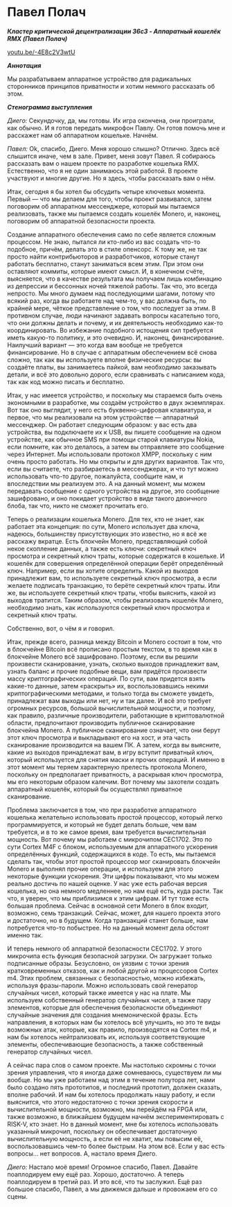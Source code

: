 # Павел Полач

_**Кластер критической децентрализации 36c3 - Аппаратный кошелёк RMX (Павел Полач)**_

[youtu.be/-4E8c2V3wtU](https://youtu.be/-4E8c2V3wtU)

_**Аннотация**_

Мы разрабатываем аппаратное устройство для радикальных сторонников принципов приватности и хотим немного рассказать об этом.

_**Стенограмма выступления**_

_Диего:_ Секундочку, да, мы готовы. Их игра окончена, они проиграли, как обычно. И я готов передать микрофон Павлу. Он готов помочь мне и расскажет нам об аппаратном кошельке. Начнём.

_Павел:_ Ok, спасибо, Диего. Меня хорошо слышно? Отлично. Здесь всё слышится иначе, чем в зале. Привет, меня зовут Павел. Я собираюсь рассказать вам о нашем проекте по разработке кошелька RMX. Естественно, что я не один занимаюсь этой работой. В проекте участвуют и многие другие. Но я здесь, чтобы рассказать вам о нём.

Итак, сегодня я бы хотел бы обсудить четыре ключевых момента. Первый — что мы делаем для того, чтобы проект развивался, затем поговорим об аппаратном мессенджере, который мы пытаемся реализовать, также мы пытаемся создать кошелёк Monero, и, наконец, поговорим об аппаратной безопасности проекта.

Создание аппаратного обеспечения само по себе является сложным процессом. Не знаю, пытался ли кто-либо из вас создать что-то подобное, причём, делать это в стиле опенсорс. К тому же, не так просто найти контрибьюторов и разработчиков, которые станут работать бесплатно, станут заниматься всем этим. При этом они оставляют коммиты, которые имеют смысл. И, в конечном счёте, выясняется, что в качестве результата мы получаем лишь комбинацию из депрессии и бессонных ночей тяжелой работы. Так что, это всегда непросто. Мы много думаем над последующими шагами, потому что всякий раз, когда вы работаете над чем-то, у вас должна быть, по крайней мере, чёткое представление о том, что последует за этим. В противном случае, люди начинают задавать вопросы касательно того, что они должны делать и почему, и их деятельность необходимо как-то координировать. Во избежание подобного истощения сил требуется иметь какую-то политику, и это очевидно. И, наконец, финансирование. Наилучший вариант — это когда вам вообще не требуется финансирование. Но в случае с аппаратным обеспечением всё снова сложно, так как вы используете вполне физические ресурсы: вы создаёте платы, вы занимаетесь пайкой, вам необходимо заказывать детали, и всё это довольно дорого, если сравнивать с написанием кода, так как код можно писать и бесплатно.

Итак, у нас имеется устройство, и поскольку мы стараемся быть очень экономными в разработке, мы создаём устройство в двух экземплярах. Вот так оно выглядит, у него есть буквенно-цифровая клавиатура, и первое, что мы реализовали на этом устройстве — аппаратный мессенджер. Он работает следующим образом: у вас есть два устройства, вы подключаете их к USB, вы пишете сообщение на одном устройстве, как обычное SMS при помощи старой клавиатуры Nokia, если помните, как это делалось, а затем вы отправляете это сообщение через Интернет. Мы использовали протокол XMPP, поскольку с ним очень просто работать. Но мы открыты и для других вариантов. Так что, если вы считаете, что разбираетесь в мессенджерах, и что тут можно использовать что-то другое, пожалуйста, сообщите нам, и впоследствии мы реализуем это. А на данный момент, мы можем передавать сообщение с одного устройства на другое, это сообщение зашифровано, и оно покидает устройство в виде такого двоичного блоба, так что, никто не сможет прочитать его.

Теперь о реализации кошелька Monero. Для тех, кто не знает, как работает эта концепция: по сути, Monero использует два ключа, надеюсь, большинству присутствующих это известно, но я всё же расскажу вкратце. Есть блокчейн Monero, представляющий собой некое скопление данных, а также есть ключи: секретный ключ просмотра и секретный ключ траты, которые содержатся в кошельке. И кошелёк для совершения определённой операции берёт определённый ключ. Например, если вы хотите определить. Какой из выходов принадлежит вам, то используете секретный ключ просмотра, а если желаете подписать транзакцию, то берёте секретный ключ траты. Или же, вы используете секретный ключ траты, чтобы выяснить, какой из выходов тратится. Таким образом, чтобы реализовать кошелёк Monero, необходимо знать, как используются секретный ключ просмотра и секретный ключ траты.

Собственно, вот, о чём я и говорил.

Итак, прежде всего, разница между Bitcoin и Monero состоит в том, что в блокчейне Bitcoin всё прописано простым текстом, в то время как в блокчейне Monero всё зашифровано. Поэтому, если вы решили произвести сканирование, узнать, сколько выходов принадлежит вам, узнать баланс и прочие подобные вещи, вам придётся произвести массу криптографических операций. По сути, вам придется взять какие-то данные, затем «раскрыть» их, воспользовавшись некими криптографическими методами, и только тогда вы сможете увидеть, принадлежат вам выходы или нет, ну и так далее. И всё это требует огромных ресурсов, большой вычислительной мощности, и поэтому, как правило, различные производители, работающие в криптовалютной области, предпочитают производить публичное сканирование блокчейна Monero. А публичное сканирование означает, что они берут этот ключ просмотра и выкладывают его на хост, и эта часть сканирование производится на вашем ПК. А затем, когда вы выясните, какие из выходов принадлежат вам, в игру вступит приватный ключ, который используется для снятия маски и прочих операций. И именно в этот момент мы теряем характерную прелесть протокола Monero, поскольку он предполагает приватность, а раскрывая ключ просмотра, мы его некоторым образом калечим. Вот почему мы захотели создать аппаратный кошелёк, который бы осуществлял приватное сканирование.

Проблема заключается в том, что при разработке аппаратного кошелька желательно использовать простой процессор, который легко программируется, и который не будет делать больше, чем вам требуется, и в то же самое время, вам требуется вычислительная мощность. Вот почему мы работаем с микрочипом CEC1702. Это по сути Cortex M4F с блоком, используемым для аппаратного ускорения определённых функций, содержащихся в коде. То есть, мы пытаемся сделать так, чтобы этот простой процессор мог сканировать блокчейн Monero и выполнял прочие операции, и используем для этого некоторые функции ускорения. Эти цифры показывают, что мы можем реально достичь по нашей оценке. У нас уже есть рабочая версия кошелька, но она немного медленнее, но нам ещё есть, куда расти. Так что, я уверен, что мы приблизимся к этим цифрам. И тут тоже есть большая проблема. Сейчас в основной сети Monero в блок входит, возможно, семь транзакций. Сейчас, может, для нашего проекта этого и достаточно, но в будущем. Когда транзакций станет больше, нам потребуется что-то побыстрее. Но на данный момент дела обстоят именно так.

И теперь немного об аппаратной безопасности CEC1702. У этого микрочипа есть функция безопасной загрузки. Он загружает только подписанные образы. Безусловно, он уязвим с точки зрения кратковременных отказов, как и любой другой из процессоров Cortex m4. Этих проблем, связанных с безопасностью, можно избежать, используя фразы-пароли. Можно использовать свой генератор случайных чисел, который также имеется у нас на плате. Мы используем собственный генератор случайных чисел, а также пару элементов, которые для обеспечения безопасности объединяют случайные значения для создания мнемонической фразы. Есть направления, в которых нам бы хотелось всё улучшить, но это те виды возможных атак, которые, как правило, производятся на Cortex m4, и нам бы хотелось нейтрализовать их, используя соответствующие элементы, обеспечивающие безопасность, а также собственный генератор случайных чисел.

А сейчас пара слов о самом проекте. Мы настолько скромны с точки зрения управления, что я иногда даже сомневаюсь, существуем ли мы вообще. Но мы уже работаем над этим в течение полутора лет, нами было создано пять прототипов, и последний прототип, должен сказать, вполне рабочий. И нам бы хотелось продолжать нашу работу, и если выяснится, что этого недостаточно с точки зрения скорости и вычислительной мощности, возможно, мы перейдём на FPGA или, также возможно, в ближайшем будущем начнём экспериментировать с RISK-V, кто знает. Но в данный момент, мне бы хотелось использовать указанный микрочип, поскольку он обеспечивает достаточную вычислительную мощность, а если её не хватит, мы повысим её, воспользовавшись чем-то более быстрым. На этом всё. Если у вас есть вопросы… нет вопросов. А, настало время Диего.

_Диего:_ Настало моё время! Огромное спасибо, Павел. Давайте поаплодируем ему ещё раз. Хорошо, достаточно. А теперь поаплодируем в третий раз. И это всё, что ты заслужил. Ещё раз большое спасибо, Павел, а мы движемся дальше и провожаем его со сцены.
